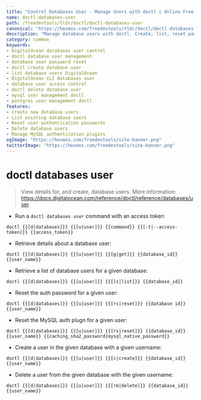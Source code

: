```yaml
---
title: "Control Databases User - Manage Users with doctl | Online Free DevTools by Hexmos"
name: doctl-databases-user
path: /freedevtools/tldr/doctl/doctl-databases-user
canonical: "https://hexmos.com/freedevtools/tldr/doctl/doctl-databases-user/"
description: "Manage database users with doctl. Create, list, reset passwords, and delete database users easily. Streamline your DigitalOcean database management. Free online tool, no registration required."
category: common
keywords:
- DigitalOcean databases user control
- doctl database user management
- database user password reset
- doctl create database user
- list database users DigitalOcean
- DigitalOcean CLI databases user
- database user access control
- doctl delete database user
- mysql user management doctl
- postgres user management doctl
features:
- Create new database users
- List existing database users
- Reset user authentication passwords
- Delete database users
- Manage MySQL authentication plugins
ogImage: "https://hexmos.com/freedevtools/site-banner.png"
twitterImage: "https://hexmos.com/freedevtools/site-banner.png"
---
```


# doctl databases user

> View details for, and create, database users.
> More information: <https://docs.digitalocean.com/reference/doctl/reference/databases/user>.

- Run a `doctl databases user` command with an access token:

`doctl {{[d|databases]}} {{[u|user]}} {{command}} {{[-t|--access-token]}} {{access_token}}`

- Retrieve details about a database user:

`doctl {{[d|databases]}} {{[u|user]}} {{[g|get]}} {{database_id}} {{user_name}}`

- Retrieve a list of database users for a given database:

`doctl {{[d|databases]}} {{[u|user]}} {{[ls|list]}} {{database_id}}`

- Reset the auth password for a given user:

`doctl {{[d|databases]}} {{[u|user]}} {{[rs|reset]}} {{database id}} {{user_name}}`

- Reset the MySQL auth plugn for a given user:

`doctl {{[d|databases]}} {{[u|user]}} {{[rs|reset]}} {{database_id}} {{user_name}} {{caching_sha2_password|mysql_native_password}}`

- Create a user in the given database with a given username:

`doctl {{[d|databases]}} {{[u|user]}} {{[c|create]}} {{database_id}} {{user_name}}`

- Delete a user from the given database with the given username:

`doctl {{[d|databases]}} {{[u|user]}} {{[rm|delete]}} {{database_id}} {{user_name}}`
